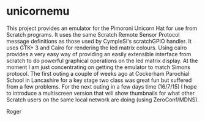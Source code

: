 # unicornemu

This project provides an emulator for the Pimoroni Unicorn Hat for use from Scratch programs. It uses the same Scratch Remote Sensor Protocol message definitions as those used by CympleSi's scratchGPIO handler. It uses GTK+ 3 and Cairo for rendering the led matrix colours. Using cairo provides a very easy way of providing an easily extensible interface from scratch to do powerful graphical operations on the led matrix display. At the moment I am just concentrating on getting the emulator to match Simons protocol. The first outing a couple of weeks ago at Cockerham Parochial School in Lancashire for a key stage two class was great fun but suffered from a few problems. For the next outing in a few days time (16/7/15) I hope to introduce a multiscreen version that will show thumbnails for what other Scratch users on the same local network are doing (using ZeroConf/MDNS).

Roger
